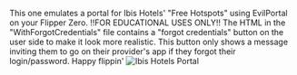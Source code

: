 This one emulates a portal for Ibis Hotels' "Free Hotspots" using EvilPortal on your Flipper Zero.
!!FOR EDUCATIONAL USES ONLY!!
The HTML in the "WithForgotCredentials" file contains a "forgot credentials" button on the user side to make it look more realistic. This button only shows a message inviting them to go on their provider's app if they forgot their login/password.
Happy flippin'
![Ibis Hotels Portal](https://zupimages.net/up/23/31/mu13.png)
